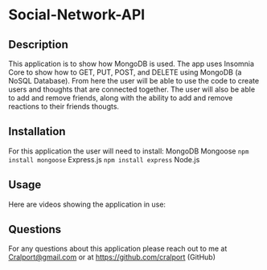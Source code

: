 # Social-Network-API

## Description
This application is to show how MongoDB is used.  The app uses Insomnia Core to show how to GET, PUT, POST, and DELETE using MongoDB (a NoSQL Database).  From here the user will be able to use the code to create users and thoughts that are connected together.  The user will also be able to add and remove friends, along with the ability to add and remove reactions to their friends thougts.  

## Installation
For this application the user will need to install:
MongoDB
Mongoose ```npm install mongoose```
Express.js ```npm install express```
Node.js

## Usage
Here are videos showing the application in use:

## Questions
For any questions about this application please reach out to me at Cralport@gmail.com or at https://github.com/cralport (GitHub)
